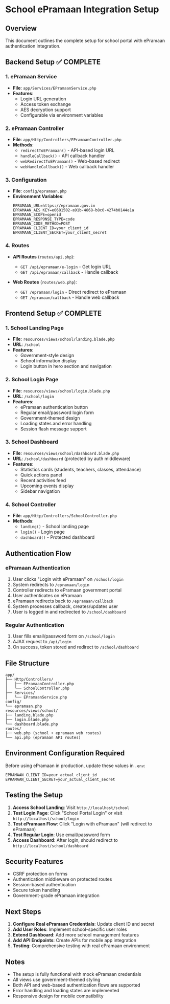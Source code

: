 # School ePramaan Integration Setup

## Overview
This document outlines the complete setup for school portal with ePramaan authentication integration.

## Backend Setup ✅ COMPLETE

### 1. ePramaan Service
- **File**: `app/Services/EPramaanService.php`
- **Features**:
  - Login URL generation
  - Access token exchange
  - AES decryption support
  - Configurable via environment variables

### 2. ePramaan Controller
- **File**: `app/Http/Controllers/EPramaanController.php`
- **Methods**:
  - `redirectToEPramaan()` - API-based login URL
  - `handleCallback()` - API callback handler
  - `webRedirectToEPramaan()` - Web-based redirect
  - `webHandleCallback()` - Web callback handler

### 3. Configuration
- **File**: `config/epramaan.php`
- **Environment Variables**:
  ```env
  EPRAMAAN_URL=https://epramaan.gov.in
  EPRAMAAN_AES_KEY=e0681502-a91b-4868-b8c0-4274b0144e1a
  EPRAMAAN_SCOPE=openid
  EPRAMAAN_RESPONSE_TYPE=code
  EPRAMAAN_CODE_METHOD=POST
  EPRAMAAN_CLIENT_ID=your_client_id
  EPRAMAAN_CLIENT_SECRET=your_client_secret
  ```

### 4. Routes
- **API Routes** (`routes/api.php`):
  - `GET /api/epramaan/e-login` - Get login URL
  - `GET /api/epramaan/callback` - Handle callback

- **Web Routes** (`routes/web.php`):
  - `GET /epramaan/login` - Direct redirect to ePramaan
  - `GET /epramaan/callback` - Handle web callback

## Frontend Setup ✅ COMPLETE

### 1. School Landing Page
- **File**: `resources/views/school/landing.blade.php`
- **URL**: `/school`
- **Features**:
  - Government-style design
  - School information display
  - Login button in hero section and navigation

### 2. School Login Page
- **File**: `resources/views/school/login.blade.php`
- **URL**: `/school/login`
- **Features**:
  - ePramaan authentication button
  - Regular email/password login form
  - Government-themed design
  - Loading states and error handling
  - Session flash message support

### 3. School Dashboard
- **File**: `resources/views/school/dashboard.blade.php`
- **URL**: `/school/dashboard` (protected by auth middleware)
- **Features**:
  - Statistics cards (students, teachers, classes, attendance)
  - Quick actions panel
  - Recent activities feed
  - Upcoming events display
  - Sidebar navigation

### 4. School Controller
- **File**: `app/Http/Controllers/SchoolController.php`
- **Methods**:
  - `landing()` - School landing page
  - `login()` - Login page
  - `dashboard()` - Protected dashboard

## Authentication Flow

### ePramaan Authentication
1. User clicks "Login with ePramaan" on `/school/login`
2. System redirects to `/epramaan/login`
3. Controller redirects to ePramaan government portal
4. User authenticates on ePramaan
5. ePramaan redirects back to `/epramaan/callback`
6. System processes callback, creates/updates user
7. User is logged in and redirected to `/school/dashboard`

### Regular Authentication
1. User fills email/password form on `/school/login`
2. AJAX request to `/api/login`
3. On success, token stored and redirect to `/school/dashboard`

## File Structure
```
app/
├── Http/Controllers/
│   ├── EPramaanController.php
│   └── SchoolController.php
├── Services/
│   └── EPramaanService.php
config/
└── epramaan.php
resources/views/school/
├── landing.blade.php
├── login.blade.php
└── dashboard.blade.php
routes/
├── web.php (school + epramaan web routes)
└── api.php (epramaan API routes)
```

## Environment Configuration Required

Before using ePramaan in production, update these values in `.env`:

```env
EPRAMAAN_CLIENT_ID=your_actual_client_id
EPRAMAAN_CLIENT_SECRET=your_actual_client_secret
```

## Testing the Setup

1. **Access School Landing**: Visit `http://localhost/school`
2. **Test Login Page**: Click "School Portal Login" or visit `http://localhost/school/login`
3. **Test ePramaan Flow**: Click "Login with ePramaan" (will redirect to ePramaan)
4. **Test Regular Login**: Use email/password form
5. **Access Dashboard**: After login, should redirect to `http://localhost/school/dashboard`

## Security Features

- CSRF protection on forms
- Authentication middleware on protected routes
- Session-based authentication
- Secure token handling
- Government-grade ePramaan integration

## Next Steps

1. **Configure Real ePramaan Credentials**: Update client ID and secret
2. **Add User Roles**: Implement school-specific user roles
3. **Extend Dashboard**: Add more school management features
4. **Add API Endpoints**: Create APIs for mobile app integration
5. **Testing**: Comprehensive testing with real ePramaan environment

## Notes

- The setup is fully functional with mock ePramaan credentials
- All views use government-themed styling
- Both API and web-based authentication flows are supported
- Error handling and loading states are implemented
- Responsive design for mobile compatibility
